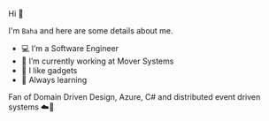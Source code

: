 Hi 👋

I'm `Baha` and here are some details about me.

- 💻 I’m a Software Engineer
- 🚚 I’m currently working at Mover Systems
- 🧰 I like gadgets
- 📰 Always learning

Fan of Domain Driven Design, Azure, C# and distributed event driven systems ☁️🚀
